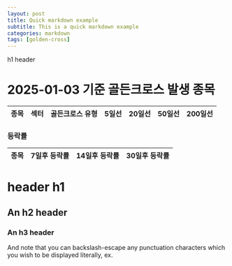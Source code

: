 ```yaml
---
layout: post
title: Quick markdown example
subtitle: This is a quick markdown example
categories: markdown
tags: [golden-cross]
---
```


h1 header
# 2025-01-03 기준 골든크로스 발생 종목

| 종목 | 섹터 | 골든크로스 유형 | 5일선 | 20일선 | 50일선 | 200일선 |
|------|------|----------------|-------|--------|--------|---------|

### 등락률

| 종목 | 7일후 등락률 | 14일후 등락률 | 30일후 등락률 |
|------|-------------|--------------|--------------|
# header h1

An h2 header
------------




### An h3 header ###

And note that you can backslash-escape any punctuation characters
which you wish to be displayed literally, ex.
